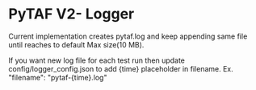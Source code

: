 # PyTAF V2- Logger

Current implementation creates pytaf.log and keep appending same file until reaches to default Max size(10 MB).

If you want new log file for each test run then update config/logger_config.json to add {time} placeholder
in filename. Ex. "filename": "pytaf-{time}.log"
